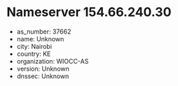 # Nameserver 154.66.240.30

* as_number: 37662
* name: Unknown
* city: Nairobi
* country: KE
* organization: WIOCC-AS
* version: Unknown
* dnssec: Unknown
